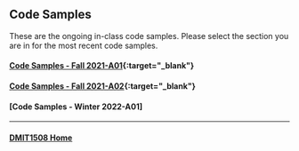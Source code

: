 ## Code Samples
These are the ongoing in-class code samples. Please select the section you are in for the most recent code samples.

#### [Code Samples - Fall 2021-A01](https://github.com/allanNAIT/dmit1508_1211_oa01){:target="_blank"}
#### [Code Samples - Fall 2021-A02](https://github.com/allanNAIT/dmit1508_1211_oa02){:target="_blank"}
#### [Code Samples - Winter 2022-A01]

<hr>

#### [DMIT1508 Home](index.md)